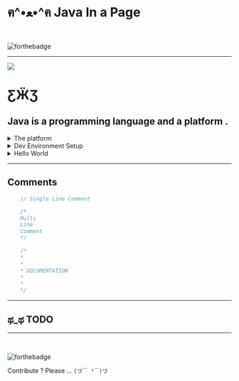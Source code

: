 # ฅ^•ﻌ•^ฅ Java In a Page


<br>

![forthebadge](https://forthebadge.com/images/badges/built-with-swag.svg)   

---

![](https://img.shields.io/badge/Use-Ctrl%20%2B%20F-blue?style=for-the-badge)

# ƸӜƷ

Java is a **programming language** and a **platform** .
---

<details>
<summary>The platform</summary>

## Java, the platform

To get started you need JDK (Java Dev Kit).  
Namely OpenJDK. There are other forks too, maybe.  
**But you'll end up using OpenJDK, trust me on this.**  

JDK is consists of JRE (Java Runtime Environment);  
JRE contains JVM (Java Virtual Machine);  
java "runs" on JVM.    

For beginning, you need two cli tools bundles with jdk;  
`$ javac` : compiles source code ".java" files to ".class" files  
`$ java` : executes the program on JVM  

</details>

<details>
<summary>Dev Environment Setup</summary>
### Setup

    #Where should I download Java?

    With the introduction of the new release "cadence",
    many have asked where they should download Java, 
    and if it is still free. 
    To be clear, YES — Java is still free.

    If you would like to download Java for free, 
    you can get OpenJDK builds from the following vendors, 
    among others:

<ul>
<li><a href="http://jdk.java.net">Oracle</a></li>
<li><a href="https://developers.redhat.com/products/openjdk/download/">RedHat</a></li>
<li><a href="https://www.azul.com/downloads/zulu/">Azul</a></li>
<li><a href="https://adoptopenjdk.net">AdoptOpenJDK</a></li>
<li><a href="https://aws.amazon.com/corretto/">Amazon</a></li>
<li><a href="https://sap.github.io/SapMachine/">SAP</a><br></li>
<li><a href="https://bell-sw.com/">Liberica JDK</a><br></li>
</ul>

> source : reddit (r/learnjava)

**But you'll end up using Oracle, trust me on this.**   

    Download OpenJDK;    
    Setup env vars;  
    Make a folder locally, namely "jiap";  
    keep a terminal open and `cd` into that folder;  

</details>
<details>

<summary>Hello World</summary>

### Hello World!

    /path/to/jiap/hello.java

```java
class HelloWorld{
    public static void main(String[] args) {
        System.out.println("Hello World!");
    }
}
```

Open terminal in the same folder.  
Run.  

```bash
javac hello # compiles java
ls # a new hello.class file is created
java hello #run the class file
```

OUTPUT :

    Hello World!

</details>

---

## Comments

```java
    // Single Line Comment

    /*
    Multi
    Line
    Comment
    */

    /*
    *
    *
    * DOCUMENTATION
    *
    *
    */
```
---

## ಥ_ಥ TODO

---

<br>

![forthebadge](https://forthebadge.com/images/badges/cc-0.svg)  

Contribute ? Please ... `(づ￣ ³￣)づ`
